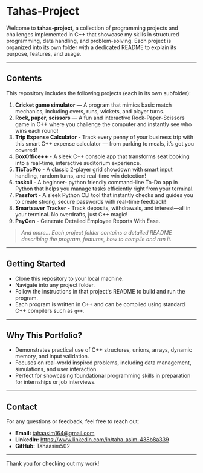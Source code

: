 # Tahas-Project

Welcome to **tahas-project**, a collection of programming projects and challenges implemented in C++ that showcase my skills in structured programming, data handling, and problem-solving. Each project is organized into its own folder with a dedicated README to explain its purpose, features, and usage.

---

## Contents

This repository includes the following projects (each in its own subfolder):

1. **Cricket game simulator** — A program that mimics basic match mechanics, including overs, runs, wickets, and player turns.
2. **Rock, paper, scissors** —  A fun and interactive Rock-Paper-Scissors game in C++ where you challenge the computer and instantly see who wins each round!
3. **Trip Expense Calculator** - Track every penny of your business trip with this smart C++ expense calculator — from parking to meals, it’s got you covered!
4. **BoxOffice++** - A sleek C++ console app that transforms seat booking into a real-time, interactive auditorium experience.
5. **TicTacPro** - A classic 2-player grid showdown with smart input handling, random turns, and real-time win detection!
6. **taskcli** - A beginner- python friendly command-line To-Do app in Python that helps you manage tasks efficiently right from your terminal.
7. **Passfort** -  A sleek Python CLI tool that instantly checks and guides you to create strong, secure passwords with real-time feedback!
8. **Smartsaver Tracker** - Track deposits, withdrawals, and interest—all in your terminal. No overdrafts, just C++ magic!
9. **PayGen** - Generate Detailed Employee Reports With Ease.
> *And more... Each project folder contains a detailed README describing the program, features, how to compile and run it.*

---

## Getting Started

- Clone this repository to your local machine.
- Navigate into any project folder.
- Follow the instructions in that project's README to build and run the program.
- Each program is written in C++ and can be compiled using standard C++ compilers such as `g++`.

---

## Why This Portfolio?

- Demonstrates practical use of C++ structures, unions, arrays, dynamic memory, and input validation.
- Focuses on real-world inspired problems, including data management, simulations, and user interaction.
- Perfect for showcasing foundational programming skills in preparation for internships or job interviews.

---

## Contact

For any questions or feedback, feel free to reach out:

- **Email:** tahaasim164@gmail.com  
- **LinkedIn:** https://www.linkedin.com/in/taha-asim-438b8a339 
- **GitHub:** Tahaasim502 

---

Thank you for checking out my work!

